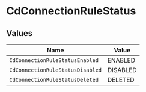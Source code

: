 # CdConnectionRuleStatus


## Values

| Name                             | Value                            |
| -------------------------------- | -------------------------------- |
| `CdConnectionRuleStatusEnabled`  | ENABLED                          |
| `CdConnectionRuleStatusDisabled` | DISABLED                         |
| `CdConnectionRuleStatusDeleted`  | DELETED                          |
